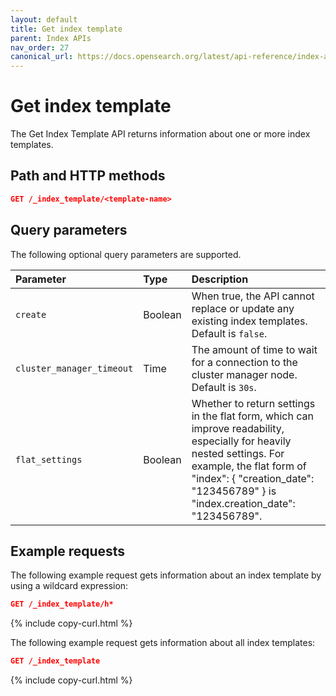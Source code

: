 ```yaml
---
layout: default
title: Get index template
parent: Index APIs
nav_order: 27
canonical_url: https://docs.opensearch.org/latest/api-reference/index-apis/get-index-template/
---
```


# Get index template

The Get Index Template API returns information about one or more index templates.

## Path and HTTP methods

```json
GET /_index_template/<template-name>
```

## Query parameters

The following optional query parameters are supported.

Parameter | Type | Description
:--- | :--- | :---
`create` | Boolean | When true, the API cannot replace or update any existing index templates. Default is `false`.
`cluster_manager_timeout` | Time | The amount of time to wait for a connection to the cluster manager node. Default is `30s`.
`flat_settings` | Boolean | Whether to return settings in the flat form, which can improve readability, especially for heavily nested settings. For example, the flat form of "index": { "creation_date": "123456789" } is "index.creation_date": "123456789".

## Example requests

The following example request gets information about an index template by using a wildcard expression:

```json
GET /_index_template/h*
```
{% include copy-curl.html %}

The following example request gets information about all index templates:

```json
GET /_index_template
```
{% include copy-curl.html %}

